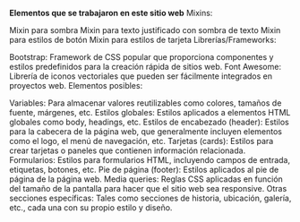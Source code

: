 **Elementos que se trabajaron en este sitio web**
Mixins:

Mixin para sombra
Mixin para texto justificado con sombra de texto
Mixin para estilos de botón
Mixin para estilos de tarjeta
Librerías/Frameworks:

Bootstrap: Framework de CSS popular que proporciona componentes y estilos predefinidos para la creación rápida de sitios web.
Font Awesome: Librería de iconos vectoriales que pueden ser fácilmente integrados en proyectos web.
Elementos posibles:

Variables: Para almacenar valores reutilizables como colores, tamaños de fuente, márgenes, etc.
Estilos globales: Estilos aplicados a elementos HTML globales como body, headings, etc.
Estilos de encabezado (header): Estilos para la cabecera de la página web, que generalmente incluyen elementos como el logo, el menú de navegación, etc.
Tarjetas (cards): Estilos para crear tarjetas o paneles que contienen información relacionada.
Formularios: Estilos para formularios HTML, incluyendo campos de entrada, etiquetas, botones, etc.
Pie de página (footer): Estilos aplicados al pie de página de la página web.
Media queries: Reglas CSS aplicadas en función del tamaño de la pantalla para hacer que el sitio web sea responsive.
Otras secciones específicas: Tales como secciones de historia, ubicación, galería, etc., cada una con su propio estilo y diseño.
